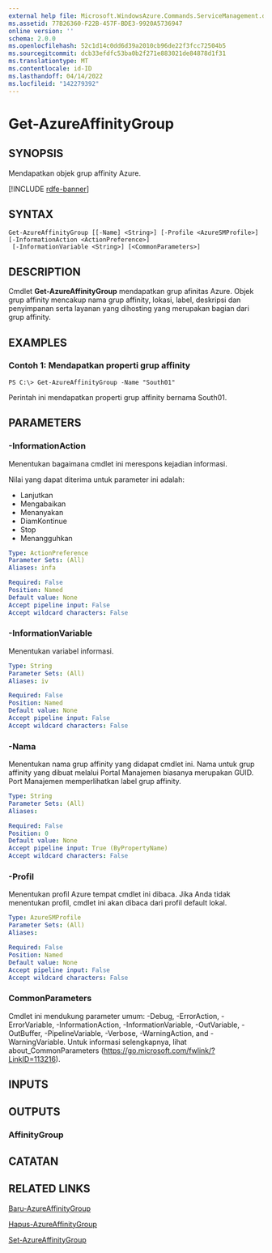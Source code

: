 ```yaml
---
external help file: Microsoft.WindowsAzure.Commands.ServiceManagement.dll-Help.xml
ms.assetid: 77B26360-F22B-457F-BDE3-9920A5736947
online version: ''
schema: 2.0.0
ms.openlocfilehash: 52c1d14c0dd6d39a2010cb96de22f3fcc72504b5
ms.sourcegitcommit: dcb33efdfc53ba0b2f271e883021de84878d1f31
ms.translationtype: MT
ms.contentlocale: id-ID
ms.lasthandoff: 04/14/2022
ms.locfileid: "142279392"
---
```

# Get-AzureAffinityGroup

## SYNOPSIS
Mendapatkan objek grup affinity Azure.

[!INCLUDE [rdfe-banner](../../includes/rdfe-banner.md)]

## SYNTAX

```
Get-AzureAffinityGroup [[-Name] <String>] [-Profile <AzureSMProfile>] [-InformationAction <ActionPreference>]
 [-InformationVariable <String>] [<CommonParameters>]
```

## DESCRIPTION
Cmdlet **Get-AzureAffinityGroup** mendapatkan grup afinitas Azure.
Objek grup affinity mencakup nama grup affinity, lokasi, label, deskripsi dan penyimpanan serta layanan yang dihosting yang merupakan bagian dari grup affinity.

## EXAMPLES

### Contoh 1: Mendapatkan properti grup affinity
```
PS C:\> Get-AzureAffinityGroup -Name "South01"
```

Perintah ini mendapatkan properti grup affinity bernama South01.

## PARAMETERS

### -InformationAction
Menentukan bagaimana cmdlet ini merespons kejadian informasi.

Nilai yang dapat diterima untuk parameter ini adalah:

- Lanjutkan
- Mengabaikan
- Menanyakan
- DiamKontinue
- Stop
- Menangguhkan

```yaml
Type: ActionPreference
Parameter Sets: (All)
Aliases: infa

Required: False
Position: Named
Default value: None
Accept pipeline input: False
Accept wildcard characters: False
```

### -InformationVariable
Menentukan variabel informasi.

```yaml
Type: String
Parameter Sets: (All)
Aliases: iv

Required: False
Position: Named
Default value: None
Accept pipeline input: False
Accept wildcard characters: False
```

### -Nama
Menentukan nama grup affinity yang didapat cmdlet ini.
Nama untuk grup affinity yang dibuat melalui Portal Manajemen biasanya merupakan GUID.
Port Manajemen memperlihatkan label grup affinity.

```yaml
Type: String
Parameter Sets: (All)
Aliases: 

Required: False
Position: 0
Default value: None
Accept pipeline input: True (ByPropertyName)
Accept wildcard characters: False
```

### -Profil
Menentukan profil Azure tempat cmdlet ini dibaca.
Jika Anda tidak menentukan profil, cmdlet ini akan dibaca dari profil default lokal.

```yaml
Type: AzureSMProfile
Parameter Sets: (All)
Aliases: 

Required: False
Position: Named
Default value: None
Accept pipeline input: False
Accept wildcard characters: False
```

### CommonParameters
Cmdlet ini mendukung parameter umum: -Debug, -ErrorAction, -ErrorVariable, -InformationAction, -InformationVariable, -OutVariable, -OutBuffer, -PipelineVariable, -Verbose, -WarningAction, and -WarningVariable. Untuk informasi selengkapnya, lihat about_CommonParameters (https://go.microsoft.com/fwlink/?LinkID=113216).

## INPUTS

## OUTPUTS

### AffinityGroup

## CATATAN

## RELATED LINKS

[Baru-AzureAffinityGroup](./New-AzureAffinityGroup.md)

[Hapus-AzureAffinityGroup](./Remove-AzureAffinityGroup.md)

[Set-AzureAffinityGroup](./Set-AzureAffinityGroup.md)


